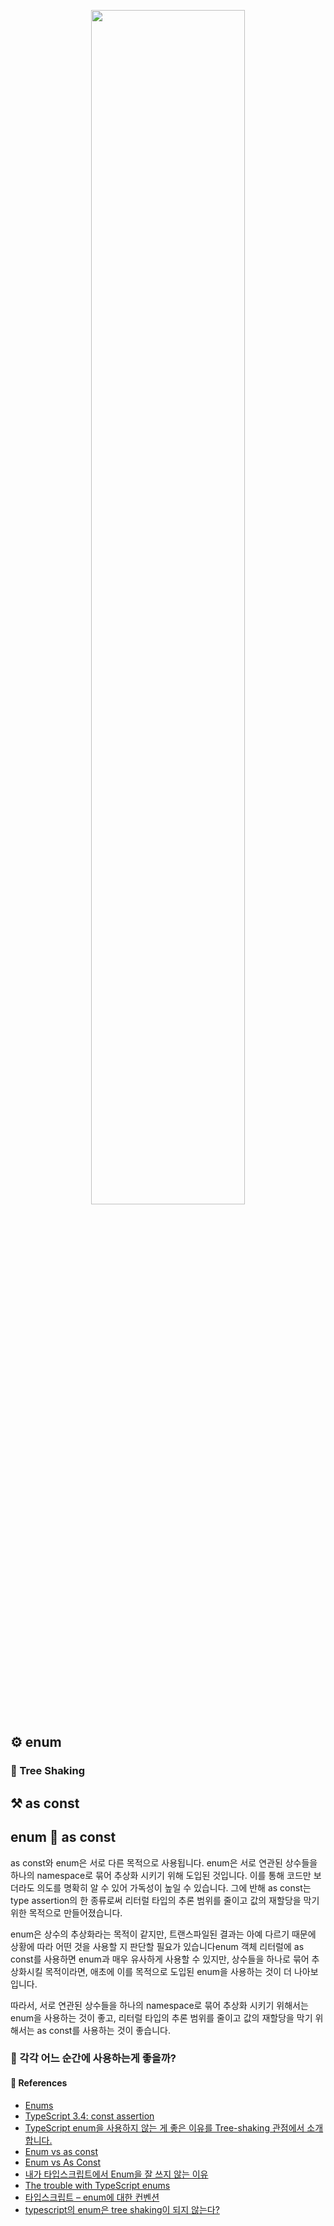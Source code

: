 <p align="center"><img src="https://github.com/JeongwooHam/FE_Study_Logs/assets/123251211/fac2dfeb-8c79-453e-ab90-405cda55eb9e" width="70%"/></p>

## ⚙️ enum

### 🍃 Tree Shaking

## ⚒️ as const

## enum 🤼 as const

as const와 enum은 서로 다른 목적으로 사용됩니다. enum은 서로 연관된 상수들을 하나의 namespace로 묶어 추상화 시키기 위해 도입된 것입니다. 이를 통해 코드만 보더라도 의도를 명확히 알 수 있어 가독성이 높일 수 있습니다. 그에 반해 as const는 type assertion의 한 종류로써 리터럴 타입의 추론 범위를 줄이고 값의 재할당을 막기 위한 목적으로 만들어졌습니다.

enum은 상수의 추상화라는 목적이 같지만, 트랜스파일된 결과는 아예 다르기 때문에 상황에 따라 어떤 것을 사용할 지 판단할 필요가 있습니다enum 객체 리터럴에 as const를 사용하면 enum과 매우 유사하게 사용할 수 있지만, 상수들을 하나로 묶어 추상화시킬 목적이라면, 애초에 이를 목적으로 도입된 enum을 사용하는 것이 더 나아보입니다.

따라서, 서로 연관된 상수들을 하나의 namespace로 묶어 추상화 시키기 위해서는 enum을 사용하는 것이 좋고, 리터럴 타입의 추론 범위를 줄이고 값의 재할당을 막기 위해서는 as const를 사용하는 것이 좋습니다.

### 🤔 각각 어느 순간에 사용하는게 좋을까?

#### 🔎 References

- [Enums](https://www.typescriptlang.org/ko/docs/handbook/enums.html)
- [TypeScript 3.4: const assertion](https://medium.com/@seungha_kim_IT/typescript-3-4-const-assertion-b50a749dd53b)
- [TypeScript enum을 사용하지 않는 게 좋은 이유를 Tree-shaking 관점에서 소개합니다.](https://engineering.linecorp.com/ko/blog/typescript-enum-tree-shaking)
- [Enum vs as const](https://velog.io/@logqwerty/Enum-vs-as-const)
- [Enum vs As Const](https://stackoverflow.com/questions/66862421/enum-vs-as-const)
- [내가 타입스크립트에서 Enum을 잘 쓰지 않는 이유](https://yceffort.kr/2022/03/typescript-use-union-types-instead-enum)
- [The trouble with TypeScript enums](https://thoughtbot.com/blog/the-trouble-with-typescript-enums)
- [타입스크립트 – enum에 대한 컨벤션](https://techblog.woowahan.com/9804/)
- [typescript의 enum은 tree shaking이 되지 않는다?](https://yceffort.kr/2020/09/typescript-enum-not-treeshaked)
